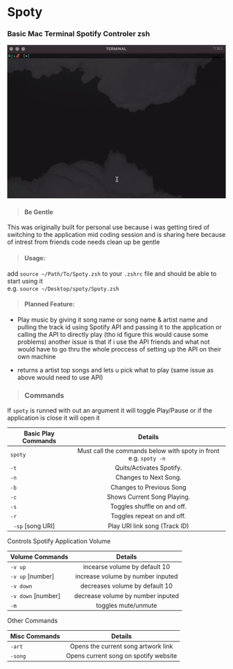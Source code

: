 # Spoty 
 <h3>Basic Mac Terminal Spotify Controler zsh</h3>
 
 ![Alt text](/demo/demo.gif?raw=true "demo")
 
 > <h4>Be Gentle</h4>
 
 This was originally built for personal use because i was getting tired of switching to the application mid coding session 
 and is sharing here because of intrest from friends code needs clean up be gentle 
 
 
 
 > <h4>Usage:</h4>
 
add ```source ~/Path/To/Spoty.zsh``` to your  ```.zshrc``` file and should be able to start using it <br />
e.g. ```source ~/Desktop/spoty/Spoty.zsh ```


 
 > <h4>Planned Feature:</h4>
 
 * Play music by giving it song name or song name & artist name and pulling the track id using Spotify API and passing it to the application or calling the API to directly play (tho id figure this would cause some problems)
 another issue is that if i use the API friends and what not would have to go thru the whole proccess of setting up the API on their own machine
 
 * returns a artist top songs and lets u pick what to play (same issue as above would need to use API)



 
 > <h3>Commands</h3>

  If `spoty` is runned with out an argument it will toggle Play/Pause or if the application is close it will open it 
 
  
| Basic Play Commands  | Details |
| ------------- | :-------------: |
| `spoty` | Must call the commands below with spoty in front e.g. ```spoty -n ```|
| ```-t ```  | Quits/Activates Spotify.  |
| ```-n ``` | Changes to Next Song. |
| ```-b ``` | Changes to Previous Song |
| ```-c ``` | Shows Current Song Playing. |
| ```-s ``` | Toggles shuffle on and off. |
| ```-r ``` | Toggles repeat on and off. |
| ``` -sp``` [song URI]  | Play URI link song (Track ID) |


 Controls Spotify Application Volume


| Volume Commands  | Details |
| :------------- | :-------------: |
|  `-v up`  | incearse volume by default 10  |
|  `-v up`  [number]  | increase volume by number inputed  |
|  `-v down` | decreases volume by default 10 |
|  `-v down` [number] | decrease volume by number inputed |
|  `-m` |  toggles mute/unmute |

Other Commands 

| Misc Commands  | Details |
| :------------- | :-------------: |
|`-art`| Opens the current song artwork link|
|`-song`| Opens current song on spotify website|
